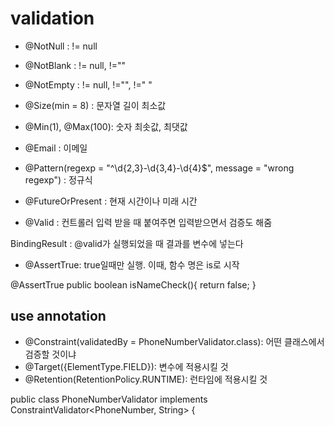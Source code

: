 # validation

- @NotNull : != null 
- @NotBlank : != null, !=""
- @NotEmpty : != null, !="", !=" "
- @Size(min = 8) : 문자열 길이 최소값
- @Min(1), @Max(100): 숫자 최솟값, 최댓값
- @Email : 이메일
- @Pattern(regexp = "^\\d{2,3}-\\d{3,4}-\\d{4}$", message = "wrong regexp") : 정규식
- @FutureOrPresent : 현재 시간이나 미래 시간

- @Valid : 컨트롤러 입력 받을 때 붙여주면 입력받으면서 검증도 해줌


BindingResult : @valid가 실행되었을 때 결과를 변수에 넣는다

- @AssertTrue: true일때만 실행. 이때, 함수 명은 is로 시작

@AssertTrue
public boolean isNameCheck(){
    return false;
}

## use annotation
- @Constraint(validatedBy = PhoneNumberValidator.class): 어떤 클래스에서 검증할 것이냐
- @Target({ElementType.FIELD}): 변수에 적용시킬 것
- @Retention(RetentionPolicy.RUNTIME): 런타임에 적용시킬 것

public class PhoneNumberValidator implements ConstraintValidator<PhoneNumber, String> {